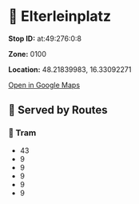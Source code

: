 # 🚉 Elterleinplatz


**Stop ID:** at:49:276:0:8

**Zone:** 0100

**Location:** 48.21839983, 16.33092271

[Open in Google Maps](https://www.google.com/maps?q=48.21839983,16.33092271)

## 🚆 Served by Routes

### 🚊 Tram
- 43
- 9
- 9
- 9
- 9
- 9